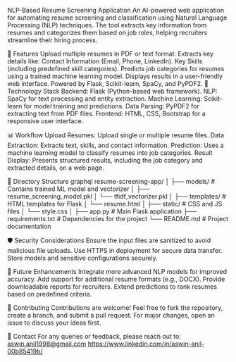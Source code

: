 NLP-Based Resume Screening Application
An AI-powered web application for automating resume screening and classification using Natural Language Processing (NLP) techniques. The tool extracts key information from resumes and categorizes them based on job roles, helping recruiters streamline their hiring process.

🚀 Features
Upload multiple resumes in PDF or text format.
Extracts key details like:
Contact Information (Email, Phone, LinkedIn).
Key Skills (including predefined skill categories).
Predicts job categories for resumes using a trained machine learning model.
Displays results in a user-friendly web interface.
Powered by Flask, Scikit-learn, SpaCy, and PyPDF2.
🔧 Technology Stack
Backend: Flask (Python-based web framework).
NLP: SpaCy for text processing and entity extraction.
Machine Learning: Scikit-learn for model training and predictions.
Data Parsing: PyPDF2 for extracting text from PDF files.
Frontend: HTML, CSS, Bootstrap for a responsive user interface.

📊 Workflow
Upload Resumes: Upload single or multiple resume files.
Data Extraction:
Extracts text, skills, and contact information.
Prediction: Uses a machine learning model to classify resumes into job categories.
Result Display: Presents structured results, including the job category and extracted details, on a web page.

📁 Directory Structure
graphql
resume-screening-app/
│
├── models/                     # Contains trained ML model and vectorizer
│   ├── resume_screening_model.pkl
│   └── tfidf_vectorizer.pkl
│
├── templates/                  # HTML templates for Flask
│   └── resume.html
│
├── static/                     # CSS and JS files
│   └── style.css
│
├── app.py                      # Main Flask application
├── requirements.txt            # Dependencies for the project
└── README.md                   # Project documentation

🛡️ Security Considerations
Ensure the input files are sanitized to avoid malicious file uploads.
Use HTTPS in deployment for secure data transfer.
Store models and sensitive configurations securely.

🌟 Future Enhancements
Integrate more advanced NLP models for improved accuracy.
Add support for additional resume formats (e.g., DOCX).
Provide downloadable reports for recruiters.
Extend predictions to rank resumes based on predefined criteria.

🤝 Contributing
Contributions are welcome! Feel free to fork the repository, create a branch, and submit a pull request. For major changes, open an issue to discuss your ideas first.

📧 Contact
For any queries or feedback, please reach out to: aswin.anil1998@gmail.com
https://www.linkedin.com/in/aswin-anil-00b85419b/
